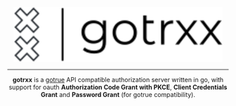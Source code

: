 <p align="center">
    <img alt="gotrxx" height="125" src="assets/logo.svg">
</p>
<hr />
<p align="center">
<strong>gotrxx</strong> is a <a href="https://github.com/netlify/gotrue">gotrue</a> API compatible authorization server written in go, with support for oauth <strong>Authorization Code Grant with PKCE</strong>, <strong>Client Credentials Grant</strong> and <strong>Password Grant</strong> (for gotrue compatibility).
</p>

